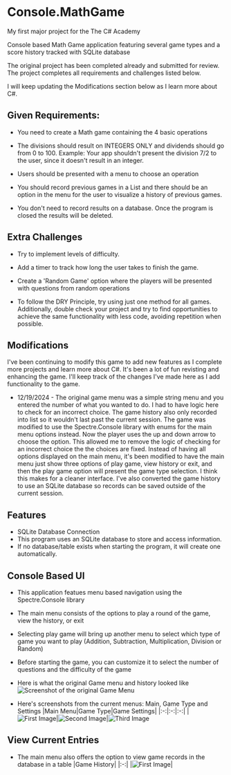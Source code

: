 # Console.MathGame
My first major project for the The C# Academy

Console based Math Game application featuring several game types and a score history tracked with SQLite database

The original project has been completed already and submitted for review. The project completes all requirements and challenges listed below. 

I will keep updating the Modifications section below as I learn more about C#.

## Given Requirements:

- You need to create a Math game containing the 4 basic operations

- The divisions should result on INTEGERS ONLY and dividends should go from 0 to 100. Example: Your app shouldn't present the division 7/2 to the user, since it doesn't result in an integer.

- Users should be presented with a menu to choose an operation

- You should record previous games in a List and there should be an option in the menu for the user to visualize a history of previous games.

- You don't need to record results on a database. Once the program is closed the results will be deleted.

## Extra Challenges

- Try to implement levels of difficulty.

- Add a timer to track how long the user takes to finish the game.

- Create a 'Random Game' option where the players will be presented with questions from random operations

- To follow the DRY Principle, try using just one method for all games. Additionally, double check your project and try to find opportunities to achieve the same functionality with less code, avoiding repetition when possible.

## Modifications

I've been continuing to modify this game to add new features as I complete more projects and learn more about C#. It's been a lot of fun revisting and enhancing the game. I'll keep track of the changes I've made here as I add functionality to the game.

- 12/19/2024 - The original game menu was a simple string menu and you entered the number of what you wanted to do.  I had to have logic here to check for an incorrect choice. The game history also only recorded into list so it wouldn't last past the current session.
  The game was modified to use the Spectre.Console library with enums for the main menu options instead. Now the player uses the up and down arrow to choose the option. This allowed me to remove the logic of checking for an incorrect choice the the choices are fixed.
  Instead of having all options displayed on the main menu, it's been modified to have the main menu just show three options of play game, view history or exit, and then the play game option will present the game type selection. I think this makes for a cleaner interface.
  I've also converted the game history to use an SQLite database so records can be saved outside of the current session.
  

## Features
- SQLite Database Connection
- This program uses an SQLite database to store and access information.
- If no database/table exists when starting the program, it will create one automatically.

## Console Based UI
- This application featues menu based navigation using the Spectre.Console library
- The main menu consists of the options to play a round of the game, view the history, or exit
- Selecting play game will bring up another menu to select which type of game you want to play (Addition, Subtraction, Multiplication, Division or Random)
- Before starting the game, you can customize it to select the number of questions and the difficulty of the game

- Here is what the original Game menu and history looked like
  ![Screenshot of the original Game Menu](https://rvnprojectstorage.blob.core.windows.net/images/Console.MathGame.Original/ConsoleMathGame_GameHistory_Original.png)

- Here's screenshots from the current menus: Main, Game Type and Settings
  |Main Menu|Game Type|Game Settings|
  |:-:|:-:|:-:|
  |![First Image](https://rvnprojectstorage.blob.core.windows.net/images/Console.MathGame/MainMenu.png?h=750&w=1260)|![Second Image](https://rvnprojectstorage.blob.core.windows.net/images/Console.MathGame/GameType.png?h=750&w=1260)|![Third Image](https://rvnprojectstorage.blob.core.windows.net/images/Console.MathGame/GameSettings.png?h=750&w=1260)

## View Current Entries
- The main menu also offers the option to view game records in the database in a table
  |Game History|
  |:-:|
  |![First Image](https://rvnprojectstorage.blob.core.windows.net/images/Console.MathGame/GameHistory.png?h=750&w=1260)|
